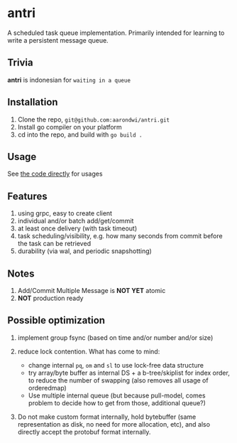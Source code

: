 # antri
A scheduled task queue implementation. Primarily intended for learning to write a persistent message queue.

Trivia
------------------------------------------------------
**antri** is indonesian for `waiting in a queue`

Installation
------------------------------------------------------

1. Clone the repo, `git@github.com:aarondwi/antri.git`
2. Install go compiler on your platform
3. cd into the repo, and build with `go build .`

Usage
------------------------------------------------------

See [the code directly](https://github.com/aarondwi/antri/blob/master/antriserver_test.go) for usages

Features
-------------------------------------------------------

1. using grpc, easy to create client
2. individual and/or batch add/get/commit
3. at least once delivery (with task timeout)
4. task scheduling/visibility, e.g. how many seconds from commit before the task can be retrieved
5. durability (via wal, and periodic snapshotting)

Notes
------------------------------------------------------

1. Add/Commit Multiple Message is **NOT YET** atomic
2. **NOT** production ready

Possible optimization
------------------------------------------------------------------------

1. implement group fsync (based on time and/or number and/or size)

2. reduce lock contention. What has come to mind:

    * change internal `pq`, `om` and `sl` to use lock-free data structure
    * try array/byte buffer as internal DS + a b-tree/skiplist for index order, to reduce the number of swapping (also removes all usage of orderedmap)
    * Use multiple internal queue (but because pull-model, comes problem to decide how to get from those, additional queue?)

3. Do not make custom format internally, hold bytebuffer (same representation as disk, no need for more allocation, etc), and also directly accept the protobuf format internally.
